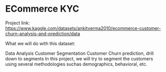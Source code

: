 # ECommerce KYC

Project link: https://www.kaggle.com/datasets/ankitverma2010/ecommerce-customer-churn-analysis-and-prediction/data

What we will do with this dataset:

Data Analysis
Customer Segmentation
Customer Churn prediction, drill down to segments
In this project, we will try to segment the customers using several methodologies suchas demographics, behavioral, etc.